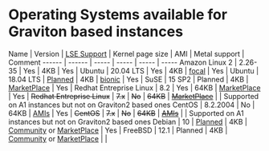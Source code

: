 # Operating Systems available for Graviton based instances

 Name | Version | [LSE Support](https://github.com/aws/aws-graviton-getting-started/blob/master/optimizing.md#locksynchronization-intensive-workload) | Kernel page size | AMI | Metal support | Comment
------ | ------ | ----- | ----- | ----- | -----
Amazon Linux 2 | 2.26-35 | Yes | 4KB | Yes |
Ubuntu | 20.04 LTS | Yes | 4KB | [focal](https://cloud-images.ubuntu.com/locator/ec2/) | Yes |
Ubuntu | 18.04 LTS | [Planned](https://launchpad.net/~rbalint/+archive/ubuntu/arm64-lse) | 4KB | [bionic](https://cloud-images.ubuntu.com/locator/ec2/) | Yes |
SuSE | 15 SP2 | Planned | 4KB | [MarketPlace](https://aws.amazon.com/marketplace/pp/B07SPTXBDX) | Yes |
Redhat Entreprise Linux | 8.2 | Yes | 64KB | [MarketPlace](https://aws.amazon.com/marketplace/pp/B07T2NH46P) | Yes |
~~Redhat Entreprise Linux~~ | ~~7.x~~ | ~~No~~ | ~~64KB~~ | ~~[MarketPlace](https://aws.amazon.com/marketplace/pp/B07KTFV2S8)~~ | | Supported on A1 instances but not on Graviton2 based ones
CentOS | 8.2.2004 | No | 64KB | [AMIs](https://wiki.centos.org/Cloud/AWS#Images) | Yes |
~~CentOS~~ | ~~7.x~~ | ~~No~~ | ~~64KB~~ | ~~[AMIs](https://wiki.centos.org/Cloud/AWS#Images)~~ | | Supported on A1 instances but not on Graviton2 based ones
Debian | 10 | [Planned](https://bugs.debian.org/cgi-bin/bugreport.cgi?bug=956418) | 4KB | [Community](https://wiki.debian.org/Cloud/AmazonEC2Image/Buster) or [MarketPlace](https://aws.amazon.com/marketplace/pp/B085HGTX5J) | Yes |
FreeBSD | 12.1 | Planned | 4KB | [Community](https://www.freebsd.org/releases/12.1R/announce.html) or [MarketPlace](https://aws.amazon.com/marketplace/pp/B081NF7BY7) | |

